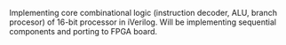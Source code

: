 Implementing core combinational logic (instruction decoder, ALU, branch procesor) of 16-bit processor in iVerilog. Will be implementing sequential components and porting to FPGA board. 
